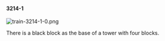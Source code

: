 #### 3214-1
![train-3214-1-0.png](https://github.com/lil-lab/nlvr/raw/master/nlvr/train/images/40/train-3214-1-0.png "train-3214-1-0.png")

There is a black block as the base of a tower with four blocks.